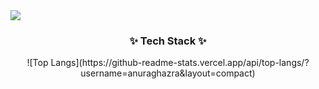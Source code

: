 <img src="https://capsule-render.vercel.app/api?type=wave&color=auto&height=200&section=header&text=Sieon%20Keum&fontSize=50" />

<h3 align="center">✨ Tech Stack ✨</h3>

<div align="center">
  ![Top Langs](https://github-readme-stats.vercel.app/api/top-langs/?username=anuraghazra&layout=compact)
</div>
